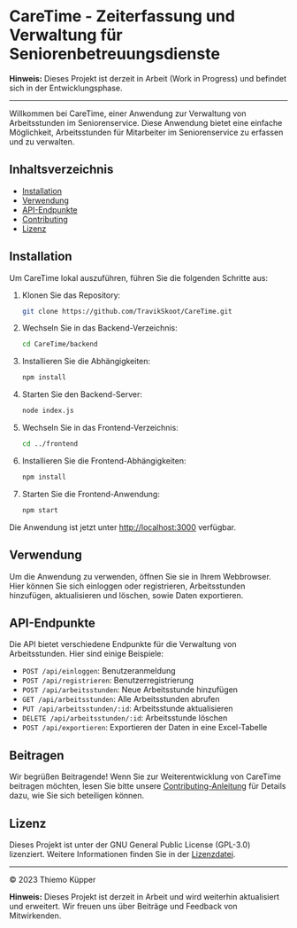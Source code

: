 # CareTime - Zeiterfassung und Verwaltung für Seniorenbetreuungsdienste

**Hinweis:** Dieses Projekt ist derzeit in Arbeit (Work in Progress) und befindet sich in der Entwicklungsphase.

---

Willkommen bei CareTime, einer Anwendung zur Verwaltung von Arbeitsstunden im Seniorenservice. Diese Anwendung bietet eine einfache Möglichkeit, Arbeitsstunden für Mitarbeiter im Seniorenservice zu erfassen und zu verwalten.

## Inhaltsverzeichnis

- [Installation](#installation)
- [Verwendung](#verwendung)
- [API-Endpunkte](#api-endpunkte)
- [Contributing](#beitragen)
- [Lizenz](#lizenz)

## Installation

Um CareTime lokal auszuführen, führen Sie die folgenden Schritte aus:

1. Klonen Sie das Repository:

   ```bash
   git clone https://github.com/TravikSkoot/CareTime.git
   ```

2. Wechseln Sie in das Backend-Verzeichnis:

   ```bash
   cd CareTime/backend
   ```

3. Installieren Sie die Abhängigkeiten:

   ```bash
   npm install
   ```

4. Starten Sie den Backend-Server:

   ```bash
   node index.js
   ```

5. Wechseln Sie in das Frontend-Verzeichnis:

   ```bash
   cd ../frontend
   ```

6. Installieren Sie die Frontend-Abhängigkeiten:

   ```bash
   npm install
   ```

7. Starten Sie die Frontend-Anwendung:

   ```bash
   npm start
   ```

Die Anwendung ist jetzt unter [http://localhost:3000](http://localhost:3000) verfügbar.

## Verwendung

Um die Anwendung zu verwenden, öffnen Sie sie in Ihrem Webbrowser. Hier können Sie sich einloggen oder registrieren, Arbeitsstunden hinzufügen, aktualisieren und löschen, sowie Daten exportieren.

## API-Endpunkte

Die API bietet verschiedene Endpunkte für die Verwaltung von Arbeitsstunden. Hier sind einige Beispiele:

- `POST /api/einloggen`: Benutzeranmeldung
- `POST /api/registrieren`: Benutzerregistrierung
- `POST /api/arbeitsstunden`: Neue Arbeitsstunde hinzufügen
- `GET /api/arbeitsstunden`: Alle Arbeitsstunden abrufen
- `PUT /api/arbeitsstunden/:id`: Arbeitsstunde aktualisieren
- `DELETE /api/arbeitsstunden/:id`: Arbeitsstunde löschen
- `POST /api/exportieren`: Exportieren der Daten in eine Excel-Tabelle

## Beitragen

Wir begrüßen Beitragende! Wenn Sie zur Weiterentwicklung von CareTime beitragen möchten, lesen Sie bitte unsere [Contributing-Anleitung](CONTRIBUTING.md) für Details dazu, wie Sie sich beteiligen können.

## Lizenz

Dieses Projekt ist unter der GNU General Public License (GPL-3.0) lizenziert. Weitere Informationen finden Sie in der [Lizenzdatei](LICENSE).

---

© 2023 Thiemo Küpper

**Hinweis:** Dieses Projekt ist derzeit in Arbeit und wird weiterhin aktualisiert und erweitert. Wir freuen uns über Beiträge und Feedback von Mitwirkenden.
